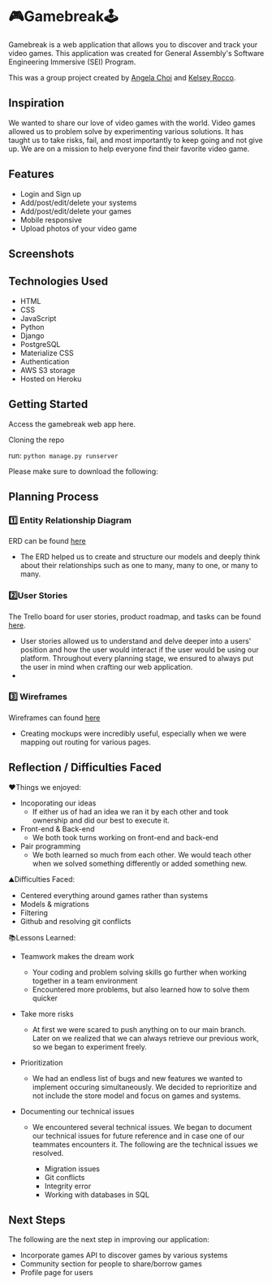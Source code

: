# 🎮Gamebreak🕹️
Gamebreak is a web application that allows you to discover and track your video games. This application was created for General Assembly's Software Engineering Immersive (SEI) Program.

This was a group project created by [Angela Choi](https://github.com/angelamchoi) and [Kelsey Rocco](https://github.com/KelseyRocco). 

## Inspiration
We wanted to share our love of video games with the world. Video games allowed us to problem solve by experimenting various solutions. It has taught us to take risks, fail, and most importantly to keep going and not give up. We are on a mission to help everyone find their favorite video game. 

## Features
- Login and Sign up
- Add/post/edit/delete your systems
- Add/post/edit/delete your games
- Mobile responsive
- Upload photos of your video game

## Screenshots

## Technologies Used
- HTML
- CSS
- JavaScript
- Python
- Django
- PostgreSQL
- Materialize CSS
- Authentication
- AWS S3 storage
- Hosted on Heroku

## Getting Started
Access the gamebreak web app here.

Cloning the repo

run: `python manage.py runserver`

Please make sure to download the following:

## Planning Process

### 1️⃣ Entity Relationship Diagram
ERD can be found [here](https://lucid.app/lucidchart/29ba2d8e-8464-40bf-b81c-e8fd676560dd/edit?page=0_0#)
- The ERD helped us to create and structure our models and deeply think about their relationships such as one to many, many to one, or many to many. 

### 2️⃣User Stories
The Trello board for user stories, product roadmap, and tasks can be found [here](https://trello.com/b/YdIWpqHE/gamebreak).
- User stories allowed us to understand and delve deeper into a users' position and how the user would interact if the user would be using our platform. Throughout every planning stage, we ensured to always put the user in mind when crafting our web application.  
- 

### 3️⃣ Wireframes
Wireframes can  found [here](https://wireframepro.mockflow.com/view/M26cb0d3c6671fbc24524cd94394344351624502998157)
- Creating mockups were incredibly useful, especially when we were mapping out routing for various pages. 

## Reflection / Difficulties Faced
❤️Things we enjoyed:
- Incoporating our ideas 
    - If either us of had an idea we ran it by each other and took ownership and did our best to execute it. 
- Front-end & Back-end
    - We both took turns working on front-end and back-end
- Pair programming 
    - We both learned so much from each other. We would teach other when we solved something differently or added something new.

⛰️Difficulties Faced: 
- Centered everything around games rather than systems
- Models & migrations 
- Filtering
- Github and resolving git conflicts

📚Lessons Learned:

- Teamwork makes the dream work
    - Your coding and problem solving skills go further when working together in a team environment
    - Encountered more problems, but also learned how to solve them quicker 

- Take more risks
    - At first we were scared to push anything on to our main branch. Later on we realized that we can always retrieve our previous work, so we began to experiment freely. 

- Prioritization
    - We had an endless list of bugs and new features we wanted to implement occuring simultaneously. We decided to reprioritize and not include the store model and focus on games and systems. 

- Documenting our technical issues
    - We encountered several technical issues. We began to document our technical issues for future reference and in case one of our teammates encounters it. The following are the technical issues we resolved. 

        - Migration issues 
        - Git conflicts
        - Integrity error
        - Working with databases in SQL


## Next Steps
The following are the next step in improving our application:

- Incorporate games API to discover games by various systems
- Community section for people to share/borrow games
- Profile page for users